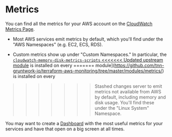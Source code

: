 # Metrics

You can find all the metrics for your AWS account on the [CloudWatch Metrics
Page](https://console.aws.amazon.com/cloudwatch/home?#metricsV2:).

- Most AWS services emit metrics by default, which you'll find under the "AWS Namespaces" (e.g. EC2, ECS, RDS).

- Custom metrics show up under "Custom Namespaces." In particular, the [`cloudwatch-memory-disk-metrics-scripts`
<<<<<<< Updated upstream
  module](https://github.com/tnn-gruntwork-io/terraform-aws-monitoring/tree/master/modules/metrics/) is installed on every
=======
  module](https://github.com/tnn-gruntwork-io/terraform-aws-monitoring/tree/master/modules/metrics/) is installed on every
>>>>>>> Stashed changes
  server to emit metrics not available from AWS by default, including memory and disk usage. You'll find these under
  the "Linux System" Namespace.

You may want to create a [Dashboard](https://console.aws.amazon.com/cloudwatch/home?#dashboards:)
with the most useful metrics for your services and have that open on a big screen at all times.
